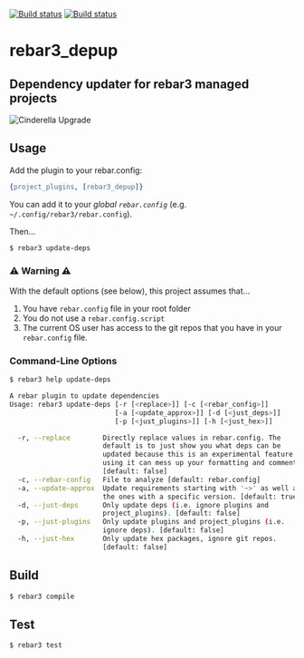 [![Build status](https://badge.buildkite.com/26a5139f053afe9a612a5de2354324647659f6b2d28df1e701.svg)](https://buildkite.com/adroll-group/rebar3-depup-merge-builder)
[![Build status](https://badge.buildkite.com/c6c32e130838e7c23f7e1a0c9a6965b862e2216c116c9d88c3.svg)](https://buildkite.com/adroll-group/rebar3-depup-pr-builder)

# rebar3_depup
## Dependency updater for rebar3 managed projects

![Cinderella Upgrade](https://media1.tenor.com/images/5d0c66a25a24f1c89936b90ea54ac41a/tenor.gif?itemid=13582416)

## Usage

Add the plugin to your rebar.config:

```erlang
{project_plugins, [rebar3_depup]}
```

You can add it to your _global `rebar.config`_ (e.g. `~/.config/rebar3/rebar.config`).

Then...

```bash
$ rebar3 update-deps
```

### ⚠️ Warning ⚠️
With the default options (see below), this project assumes that…
1. You have `rebar.config` file in your root folder
1. You do not use a `rebar.config.script`
1. The current OS user has access to the git repos that you have in your `rebar.config` file.

### Command-Line Options

```bash
$ rebar3 help update-deps

A rebar plugin to update dependencies
Usage: rebar3 update-deps [-r [<replace>]] [-c [<rebar_config>]]
                          [-a [<update_approx>]] [-d [<just_deps>]]
                          [-p [<just_plugins>]] [-h [<just_hex>]]

  -r, --replace        Directly replace values in rebar.config. The
                       default is to just show you what deps can be
                       updated because this is an experimental feature and
                       using it can mess up your formatting and comments.
                       [default: false]
  -c, --rebar-config   File to analyze [default: rebar.config]
  -a, --update-approx  Update requirements starting with '~>' as well as
                       the ones with a specific version. [default: true]
  -d, --just-deps      Only update deps (i.e. ignore plugins and
                       project_plugins). [default: false]
  -p, --just-plugins   Only update plugins and project_plugins (i.e.
                       ignore deps). [default: false]
  -h, --just-hex       Only update hex packages, ignore git repos.
                       [default: false]
```

## Build

```bash
$ rebar3 compile
```

## Test

```bash
$ rebar3 test
```

